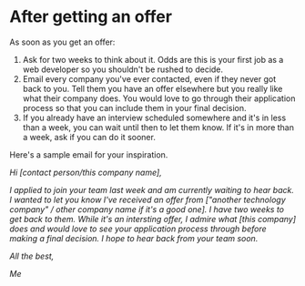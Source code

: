 # After getting an offer

 As soon as you get an offer:
1. Ask for two weeks to think about it. Odds are this is your first job as a web developer so you shouldn't be rushed to decide.
2. Email every company you've ever contacted, even if they never got back to you. Tell them you have an offer elsewhere but you really like what their company does. You would love to go through their application process so that you can include them in your final decision.
3. If you already have an interview scheduled somewhere and it's in less than a week, you can wait until then to let them know. If it's in more than a week, ask if you can do it sooner.


Here's a sample email for your inspiration.

*Hi [contact person/this company name],*

*I applied to join your team last week and am currently waiting to hear back. I wanted to let you know I've received an offer from ["another technology company" / other company name if it's a good one]. I have two weeks to get back to them. While it's an intersting offer, I admire what [this company] does and would love to see your application process through before making a final decision. I hope to hear back from your team soon.*


*All the best,*

*Me*